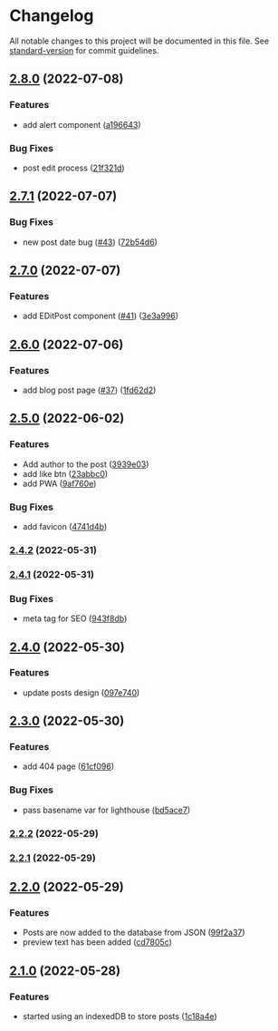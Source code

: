 # Changelog

All notable changes to this project will be documented in this file. See [standard-version](https://github.com/conventional-changelog/standard-version) for commit guidelines.

## [2.8.0](https://github.com/pure-js/local-microblogging-client/compare/v2.7.1...v2.8.0) (2022-07-08)


### Features

* add alert component ([a196643](https://github.com/pure-js/local-microblogging-client/commit/a19664378a19191dbc5a1fe9e01af75b012ee7b5))


### Bug Fixes

* post edit process ([21f321d](https://github.com/pure-js/local-microblogging-client/commit/21f321d40678ca3e0a55fc2b145a6c9464e584ed))

## [2.7.1](https://github.com/pure-js/local-microblogging-client/compare/v2.7.0...v2.7.1) (2022-07-07)


### Bug Fixes

* new post date bug ([#43](https://github.com/pure-js/local-microblogging-client/issues/43)) ([72b54d6](https://github.com/pure-js/local-microblogging-client/commit/72b54d61a2c8a2b57a9b5c0d976055f312989436))

## [2.7.0](https://github.com/pure-js/local-microblogging-client/compare/v2.6.0...v2.7.0) (2022-07-07)


### Features

* add EDitPost component ([#41](https://github.com/pure-js/local-microblogging-client/issues/41)) ([3e3a996](https://github.com/pure-js/local-microblogging-client/commit/3e3a996e69a2851f99d86106faabc8499e39b1ca))

## [2.6.0](https://github.com/pure-js/local-microblogging-client/compare/v2.5.0...v2.6.0) (2022-07-06)


### Features

* add blog post page ([#37](https://github.com/pure-js/local-microblogging-client/issues/37)) ([1fd62d2](https://github.com/pure-js/local-microblogging-client/commit/1fd62d2472a63e402bd1b33f969fdef8336871ee))

## [2.5.0](https://github.com/pure-js/local-microblogging-client/compare/v2.4.2...v2.5.0) (2022-06-02)


### Features

* Add author to the post ([3939e03](https://github.com/pure-js/local-microblogging-client/commit/3939e0355d6a6be3c8ac9d93ec4ef691c9a5b997))
* add like btn ([23abbc0](https://github.com/pure-js/local-microblogging-client/commit/23abbc06d442e25e10dfe58ee882dc72f64e0a5f))
* add PWA ([9af760e](https://github.com/pure-js/local-microblogging-client/commit/9af760e967471445b9cd413abd6b9d0c990fead1))


### Bug Fixes

* add favicon ([4741d4b](https://github.com/pure-js/local-microblogging-client/commit/4741d4bef96d0b53d1fbc172bc5aec4887ddc6ff))

### [2.4.2](https://github.com/pure-js/local-microblogging-client/compare/v2.4.1...v2.4.2) (2022-05-31)

### [2.4.1](https://github.com/pure-js/local-microblogging-client/compare/v2.4.0...v2.4.1) (2022-05-31)


### Bug Fixes

* meta tag for SEO ([943f8db](https://github.com/pure-js/local-microblogging-client/commit/943f8db2b5714b047bf9a6aa90ec818c93d2e59b))

## [2.4.0](https://github.com/pure-js/local-microblogging-client/compare/v2.3.0...v2.4.0) (2022-05-30)


### Features

* update posts design ([097e740](https://github.com/pure-js/local-microblogging-client/commit/097e74034686259c2142448ed4d4a42b9344f045))

## [2.3.0](https://github.com/pure-js/local-microblogging-client/compare/v2.2.2...v2.3.0) (2022-05-30)


### Features

* add 404 page ([61cf096](https://github.com/pure-js/local-microblogging-client/commit/61cf0968263e5f0060049c17ec43004a83e70451))


### Bug Fixes

* pass basename var for lighthouse ([bd5ace7](https://github.com/pure-js/local-microblogging-client/commit/bd5ace711e11765c457fc950519cb87f9c07d464))

### [2.2.2](https://github.com/pure-js/local-microblogging-client/compare/v2.2.1...v2.2.2) (2022-05-29)

### [2.2.1](https://github.com/pure-js/local-microblogging-client/compare/v2.2.0...v2.2.1) (2022-05-29)

## [2.2.0](https://github.com/pure-js/local-microblogging-client/compare/v2.1.0...v2.2.0) (2022-05-29)


### Features

* Posts are now added to the database from JSON ([99f2a37](https://github.com/pure-js/local-microblogging-client/commit/99f2a37916895038613ad185986aaa0ebc2ea41d))
* preview text has been added ([cd7805c](https://github.com/pure-js/local-microblogging-client/commit/cd7805c748935595aef25bf48b6f8b578560e3cd))

## [2.1.0](https://github.com/pure-js/local-microblogging-client/compare/v2.0.2...v2.1.0) (2022-05-28)


### Features

* started using an indexedDB to store posts ([1c18a4e](https://github.com/pure-js/local-microblogging-client/commit/1c18a4eccb69f1f6068b740517fefd2618254cc7))
